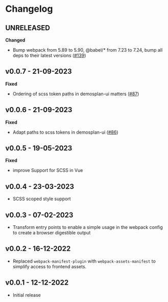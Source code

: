 # Changelog

## UNRELEASED

**Changed**

- Bump webpack from 5.89 to 5.90, @babel/* from 7.23 to 7.24, bump all deps to their latest versions ([#139](https://github.com/demos-europe/demosplan-js-addon/pull/139))

## v0.0.7 - 21-09-2023

**Fixed**

- Ordering of scss token paths in demosplan-ui matters ([#87](https://github.com/demos-europe/demosplan-js-addon/pull/87))

## v0.0.6 - 21-09-2023

**Fixed**

- Adapt paths to scss tokens in demosplan-ui ([#86](https://github.com/demos-europe/demosplan-js-addon/pull/86))

## v0.0.5 - 19-05-2023

**Fixed**

- improve Support for SCSS in Vue

## v0.0.4 - 23-03-2023

- SCSS scoped style support

## v0.0.3 - 07-02-2023

- Transform entry points to enable a simple usage in the webpack config to create a browser digestible output 

## v0.0.2 - 16-12-2022

- Replaced `webpack-manifest-plugin` with `webpack-assets-manifest`
  to simplify access to frontend assets.

## v0.0.1 - 12-12-2022

- Initial release

